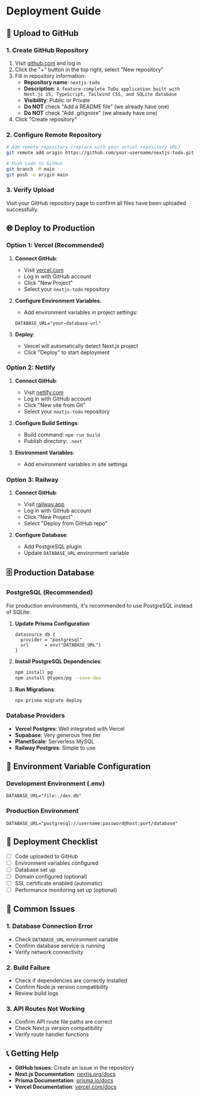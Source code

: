 # Deployment Guide

## 🚀 Upload to GitHub

### 1. Create GitHub Repository

1. Visit [github.com](https://github.com) and log in
2. Click the "+" button in the top right, select "New repository"
3. Fill in repository information:
   - **Repository name**: `nextjs-todo`
   - **Description**: `A feature-complete ToDo application built with Next.js 15, TypeScript, Tailwind CSS, and SQLite database`
   - **Visibility**: Public or Private
   - **Do NOT** check "Add a README file" (we already have one)
   - **Do NOT** check "Add .gitignore" (we already have one)
4. Click "Create repository"

### 2. Configure Remote Repository

```bash
# Add remote repository (replace with your actual repository URL)
git remote add origin https://github.com/your-username/nextjs-todo.git

# Push code to GitHub
git branch -M main
git push -u origin main
```

### 3. Verify Upload

Visit your GitHub repository page to confirm all files have been uploaded successfully.

## 🌐 Deploy to Production

### Option 1: Vercel (Recommended)

1. **Connect GitHub**:
   - Visit [vercel.com](https://vercel.com)
   - Log in with GitHub account
   - Click "New Project"
   - Select your `nextjs-todo` repository

2. **Configure Environment Variables**:
   - Add environment variables in project settings:
   ```
   DATABASE_URL="your-database-url"
   ```

3. **Deploy**:
   - Vercel will automatically detect Next.js project
   - Click "Deploy" to start deployment

### Option 2: Netlify

1. **Connect GitHub**:
   - Visit [netlify.com](https://netlify.com)
   - Log in with GitHub account
   - Click "New site from Git"
   - Select your `nextjs-todo` repository

2. **Configure Build Settings**:
   - Build command: `npm run build`
   - Publish directory: `.next`

3. **Environment Variables**:
   - Add environment variables in site settings

### Option 3: Railway

1. **Connect GitHub**:
   - Visit [railway.app](https://railway.app)
   - Log in with GitHub account
   - Click "New Project"
   - Select "Deploy from GitHub repo"

2. **Configure Database**:
   - Add PostgreSQL plugin
   - Update `DATABASE_URL` environment variable

## 🗄️ Production Database

### PostgreSQL (Recommended)

For production environments, it's recommended to use PostgreSQL instead of SQLite:

1. **Update Prisma Configuration**:
   ```prisma
   datasource db {
     provider = "postgresql"
     url      = env("DATABASE_URL")
   }
   ```

2. **Install PostgreSQL Dependencies**:
   ```bash
   npm install pg
   npm install @types/pg --save-dev
   ```

3. **Run Migrations**:
   ```bash
   npx prisma migrate deploy
   ```

### Database Providers

- **Vercel Postgres**: Well integrated with Vercel
- **Supabase**: Very generous free tier
- **PlanetScale**: Serverless MySQL
- **Railway Postgres**: Simple to use

## 🔧 Environment Variable Configuration

### Development Environment (.env)
```env
DATABASE_URL="file:./dev.db"
```

### Production Environment
```env
DATABASE_URL="postgresql://username:password@host:port/database"
```

## 📝 Deployment Checklist

- [ ] Code uploaded to GitHub
- [ ] Environment variables configured
- [ ] Database set up
- [ ] Domain configured (optional)
- [ ] SSL certificate enabled (automatic)
- [ ] Performance monitoring set up (optional)

## 🐛 Common Issues

### 1. Database Connection Error
- Check `DATABASE_URL` environment variable
- Confirm database service is running
- Verify network connectivity

### 2. Build Failure
- Check if dependencies are correctly installed
- Confirm Node.js version compatibility
- Review build logs

### 3. API Routes Not Working
- Confirm API route file paths are correct
- Check Next.js version compatibility
- Verify route handler functions

## 📞 Getting Help

- **GitHub Issues**: Create an issue in the repository
- **Next.js Documentation**: [nextjs.org/docs](https://nextjs.org/docs)
- **Prisma Documentation**: [prisma.io/docs](https://prisma.io/docs)
- **Vercel Documentation**: [vercel.com/docs](https://vercel.com/docs) 